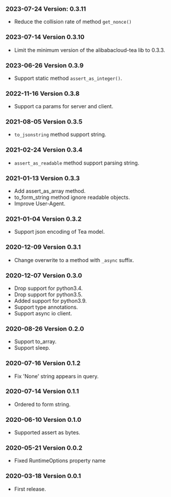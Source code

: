 ### 2023-07-24 Version: 0.3.11
* Reduce the collision rate of method `get_nonce()`

### 2023-07-14 Version 0.3.10
* Limit the minimum version of the alibabacloud-tea lib to 0.3.3.

### 2023-06-26 Version 0.3.9
* Support static method `assert_as_integer()`.

### 2022-11-16 Version 0.3.8
* Support ca params for server and client.

### 2021-08-05 Version 0.3.5
* `to_jsonstring` method support string.

### 2021-02-24 Version 0.3.4
* `assert_as_readable` method support parsing string.

### 2021-01-13 Version 0.3.3
* Add assert_as_array method.
* to_form_string method ignore readable objects.
* Improve User-Agent.

### 2021-01-04 Version 0.3.2
* Support json encoding of Tea model.

### 2020-12-09 Version 0.3.1
* Change overwrite to a method with `_async` suffix.

### 2020-12-07 Version 0.3.0
* Drop support for python3.4.
* Drop support for python3.5.
* Added support for python3.9.
* Support type annotations.
* Support async io client.

### 2020-08-26 Version 0.2.0
* Support to_array.
* Support sleep.

### 2020-07-16 Version 0.1.2

* Fix 'None' string appears in query.

### 2020-07-14 Version 0.1.1

* Ordered to form string.

### 2020-06-10 Version 0.1.0
* Supported assert as bytes.

### 2020-05-21 Version 0.0.2
* Fixed RuntimeOptions property name

### 2020-03-18 Version 0.0.1
* First release.